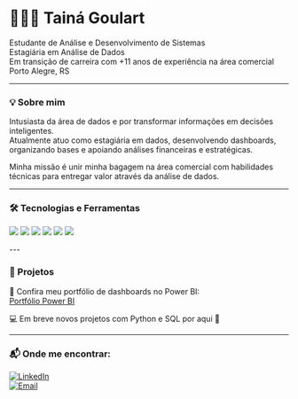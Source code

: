 # 👩🏾‍💻 Tainá Goulart

Estudante de Análise e Desenvolvimento de Sistemas  
Estagiária em Análise de Dados  
Em transição de carreira com +11 anos de experiência na área comercial  
Porto Alegre, RS  

---

### 💡 Sobre mim

Intusiasta da área de dados e por transformar informações em decisões inteligentes.  
Atualmente atuo como estagiária em dados, desenvolvendo dashboards, organizando bases e apoiando análises financeiras e estratégicas.

Minha missão é unir minha bagagem na área comercial com habilidades técnicas para entregar valor através da análise de dados.

---

### 🛠️ Tecnologias e Ferramentas

<p align="left">
  <img src="https://img.shields.io/badge/Python-3776AB?style=for-the-badge&logo=python&logoColor=white" />
  <img src="https://img.shields.io/badge/SQL-025E8C?style=for-the-badge&logo=postgresql&logoColor=white" />
  <img src="https://img.shields.io/badge/Power%20BI-F2C811?style=for-the-badge&logo=powerbi&logoColor=black" />
  <img src="https://img.shields.io/badge/Tableau-E97627?style=for-the-badge&logo=tableau&logoColor=white" />
  <img src="https://img.shields.io/badge/Excel-217346?style=for-the-badge&logo=microsoft-excel&logoColor=white" />
  <img src="https://img.shields.io/badge/AWS-FF9900?style=for-the-badge&logo=amazon-aws&logoColor=white" />
</p>
---

### 📁 Projetos

🔗 Confira meu portfólio de dashboards no Power BI:  
[Portfólio Power BI](https://sites.google.com/d/1bbsGtc6IerI5DBRj_o-vjJO41PAEewie/p/1bnK0E0L_xUOLD_RATbydcNeWFZE9gzoF/edit)

💻 Em breve novos projetos com Python e SQL por aqui 👀

---

### 📬 Onde me encontrar:

[![LinkedIn](https://img.shields.io/badge/-LinkedIn-0e76a8?style=flat&logo=linkedin&logoColor=white)](https://www.linkedin.com/in/tainabgoulart)  
[![Email](https://img.shields.io/badge/-Email-D14836?style=flat&logo=gmail&logoColor=white)](mailto:tainabgoulart@gmail.com)



